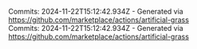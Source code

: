 Commits: 2024-11-22T15:12:42.934Z - Generated via https://github.com/marketplace/actions/artificial-grass
<br>
Commits: 2024-11-22T15:12:42.934Z - Generated via https://github.com/marketplace/actions/artificial-grass
<br>
